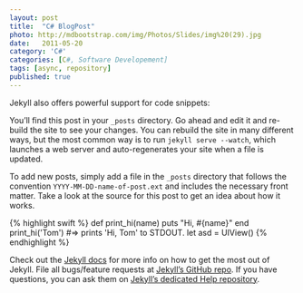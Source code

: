 ```yaml
---
layout: post
title:  "C# BlogPost"
photo: http://mdbootstrap.com/img/Photos/Slides/img%20(29).jpg
date:   2011-05-20
category: 'C#'
categories: [C#, Software Developement]
tags: [async, repository]
published: true
---
```


Jekyll also offers powerful support for code snippets:

You’ll find this post in your `_posts` directory. Go ahead and edit it and re-build the site to see your changes. You can rebuild the site in many different ways, but the most common way is to run `jekyll serve --watch`, which launches a web server and auto-regenerates your site when a file is updated.

To add new posts, simply add a file in the `_posts` directory that follows the convention `YYYY-MM-DD-name-of-post.ext` and includes the necessary front matter. Take a look at the source for this post to get an idea about how it works.

{% highlight swift %}
def print_hi(name)
  puts "Hi, #{name}"
end
print_hi('Tom')
#=> prints 'Hi, Tom' to STDOUT.
let asd = UIView()
{% endhighlight %}

Check out the [Jekyll docs][jekyll] for more info on how to get the most out of Jekyll. File all bugs/feature requests at [Jekyll’s GitHub repo][jekyll-gh]. If you have questions, you can ask them on [Jekyll’s dedicated Help repository][jekyll-help].

[jekyll]:      http://jekyllrb.com
[jekyll-gh]:   https://github.com/jekyll/jekyll
[jekyll-help]: https://github.com/jekyll/jekyll-help
